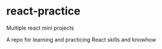 # react-practice

Multiple react mini projects

A repo for learning and practicing React skills and knowhow
